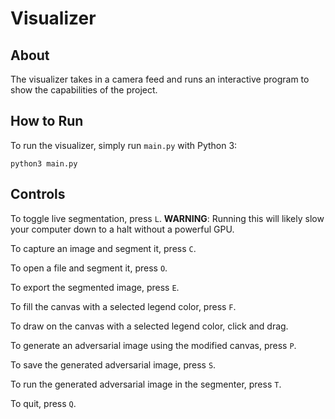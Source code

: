 # Visualizer

## About
The visualizer takes in a camera feed and runs an interactive program to show the capabilities of the project.

## How to Run
To run the visualizer, simply run `main.py` with Python 3:

```
python3 main.py
```

## Controls
To toggle live segmentation, press `L`. **WARNING**: Running this will likely slow your computer down to a halt without a powerful GPU.

To capture an image and segment it, press `C`.

To open a file and segment it, press `O`.

To export the segmented image, press `E`.

To fill the canvas with a selected legend color, press `F`.

To draw on the canvas with a selected legend color, click and drag.

To generate an adversarial image using the modified canvas, press `P`.

To save the generated adversarial image, press `S`.

To run the generated adversarial image in the segmenter, press `T`.

To quit, press `Q`.
